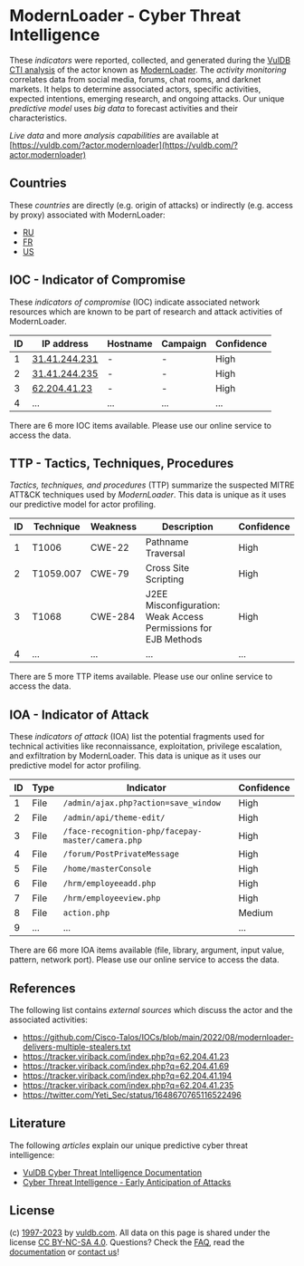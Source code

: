 # ModernLoader - Cyber Threat Intelligence

These _indicators_ were reported, collected, and generated during the [VulDB CTI analysis](https://vuldb.com/?kb.cti) of the actor known as [ModernLoader](https://vuldb.com/?actor.modernloader). The _activity monitoring_ correlates data from social media, forums, chat rooms, and darknet markets. It helps to determine associated actors, specific activities, expected intentions, emerging research, and ongoing attacks. Our unique _predictive model_ uses _big data_ to forecast activities and their characteristics.

_Live data_ and more _analysis capabilities_ are available at [https://vuldb.com/?actor.modernloader](https://vuldb.com/?actor.modernloader)

## Countries

These _countries_ are directly (e.g. origin of attacks) or indirectly (e.g. access by proxy) associated with ModernLoader:

* [RU](https://vuldb.com/?country.ru)
* [FR](https://vuldb.com/?country.fr)
* [US](https://vuldb.com/?country.us)

## IOC - Indicator of Compromise

These _indicators of compromise_ (IOC) indicate associated network resources which are known to be part of research and attack activities of ModernLoader.

ID | IP address | Hostname | Campaign | Confidence
-- | ---------- | -------- | -------- | ----------
1 | [31.41.244.231](https://vuldb.com/?ip.31.41.244.231) | - | - | High
2 | [31.41.244.235](https://vuldb.com/?ip.31.41.244.235) | - | - | High
3 | [62.204.41.23](https://vuldb.com/?ip.62.204.41.23) | - | - | High
4 | ... | ... | ... | ...

There are 6 more IOC items available. Please use our online service to access the data.

## TTP - Tactics, Techniques, Procedures

_Tactics, techniques, and procedures_ (TTP) summarize the suspected MITRE ATT&CK techniques used by _ModernLoader_. This data is unique as it uses our predictive model for actor profiling.

ID | Technique | Weakness | Description | Confidence
-- | --------- | -------- | ----------- | ----------
1 | T1006 | CWE-22 | Pathname Traversal | High
2 | T1059.007 | CWE-79 | Cross Site Scripting | High
3 | T1068 | CWE-284 | J2EE Misconfiguration: Weak Access Permissions for EJB Methods | High
4 | ... | ... | ... | ...

There are 5 more TTP items available. Please use our online service to access the data.

## IOA - Indicator of Attack

These _indicators of attack_ (IOA) list the potential fragments used for technical activities like reconnaissance, exploitation, privilege escalation, and exfiltration by ModernLoader. This data is unique as it uses our predictive model for actor profiling.

ID | Type | Indicator | Confidence
-- | ---- | --------- | ----------
1 | File | `/admin/ajax.php?action=save_window` | High
2 | File | `/admin/api/theme-edit/` | High
3 | File | `/face-recognition-php/facepay-master/camera.php` | High
4 | File | `/forum/PostPrivateMessage` | High
5 | File | `/home/masterConsole` | High
6 | File | `/hrm/employeeadd.php` | High
7 | File | `/hrm/employeeview.php` | High
8 | File | `action.php` | Medium
9 | ... | ... | ...

There are 66 more IOA items available (file, library, argument, input value, pattern, network port). Please use our online service to access the data.

## References

The following list contains _external sources_ which discuss the actor and the associated activities:

* https://github.com/Cisco-Talos/IOCs/blob/main/2022/08/modernloader-delivers-multiple-stealers.txt
* https://tracker.viriback.com/index.php?q=62.204.41.23
* https://tracker.viriback.com/index.php?q=62.204.41.69
* https://tracker.viriback.com/index.php?q=62.204.41.194
* https://tracker.viriback.com/index.php?q=62.204.41.235
* https://twitter.com/Yeti_Sec/status/1648670765116522496

## Literature

The following _articles_ explain our unique predictive cyber threat intelligence:

* [VulDB Cyber Threat Intelligence Documentation](https://vuldb.com/?kb.cti)
* [Cyber Threat Intelligence - Early Anticipation of Attacks](https://www.scip.ch/en/?labs.20201022)

## License

(c) [1997-2023](https://vuldb.com/?kb.changelog) by [vuldb.com](https://vuldb.com/?kb.about). All data on this page is shared under the license [CC BY-NC-SA 4.0](https://creativecommons.org/licenses/by-nc-sa/4.0/). Questions? Check the [FAQ](https://vuldb.com/?kb.faq), read the [documentation](https://vuldb.com/?kb) or [contact us](https://vuldb.com/?contact)!
